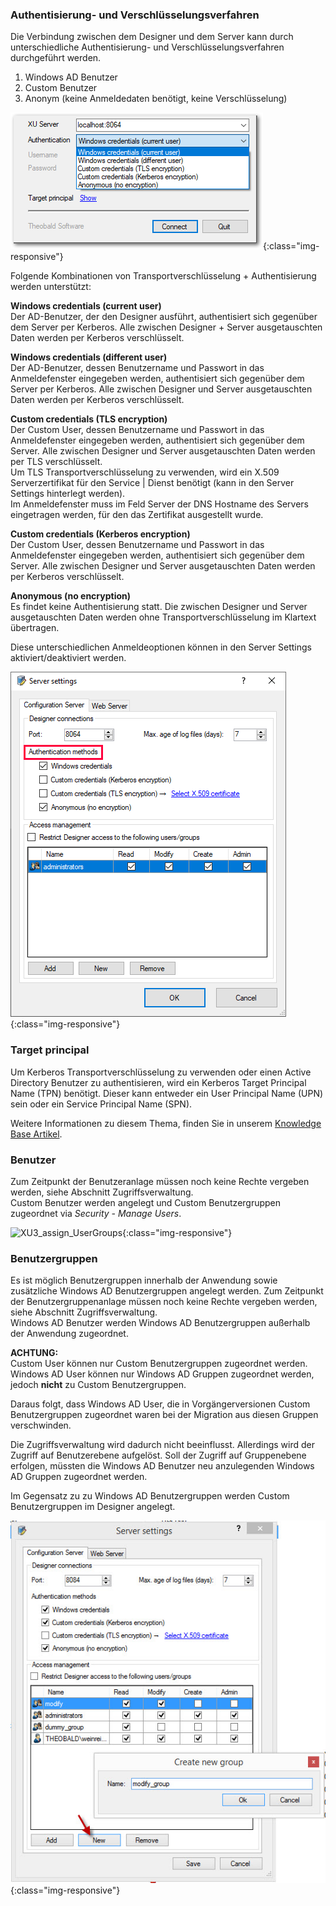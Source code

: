 
### Authentisierung- und Verschlüsselungsverfahren<br>
Die Verbindung zwischen dem Designer und dem Server kann durch unterschiedliche Authentisierung- und Verschlüsselungsverfahren durchgeführt werden. 

1. Windows AD Benutzer 
2. Custom Benutzer 
3. Anonym (keine Anmeldedaten benötigt, keine Verschlüsselung)

![XU3_Designer_Authentication](/img/content/xu/authentication_xu.png){:class="img-responsive"}

Folgende Kombinationen von Transportverschlüsselung + Authentisierung werden unterstützt:

**Windows credentials (current user)**<br>
Der AD-Benutzer, der den Designer ausführt, authentisiert sich gegenüber dem Server per Kerberos. Alle zwischen Designer + Server ausgetauschten Daten werden per Kerberos verschlüsselt.

**Windows credentials (different user)**<br> 
Der AD-Benutzer, dessen Benutzername und Passwort in das Anmeldefenster eingegeben werden, authentisiert sich gegenüber dem Server per Kerberos. Alle zwischen Designer und Server ausgetauschten Daten werden per Kerberos verschlüsselt.

**Custom credentials (TLS encryption)**<br>
Der Custom User, dessen Benutzername und Passwort in das Anmeldefenster eingegeben werden, authentisiert sich gegenüber dem Server. Alle zwischen Designer und Server ausgetauschten Daten werden per TLS verschlüsselt.<br>
Um TLS Transportverschlüsselung zu verwenden, wird ein X.509 Serverzertifikat für den Service | Dienst benötigt (kann in den Server Settings hinterlegt werden).<br>
Im Anmeldefenster muss im Feld Server der DNS Hostname des Servers eingetragen werden, für den das Zertifikat ausgestellt wurde.

**Custom credentials (Kerberos encryption)**<br>
Der Custom User, dessen Benutzername und Passwort in das Anmeldefenster eingegeben werden, authentisiert sich gegenüber dem Server. Alle zwischen Designer und Server ausgetauschten Daten werden per Kerberos verschlüsselt.

**Anonymous (no encryption)**<br>
Es findet keine Authentisierung statt. Die zwischen Designer und Server ausgetauschten Daten werden ohne Transportverschlüsselung im Klartext übertragen.

Diese unterschiedlichen Anmeldeoptionen können in den Server Settings aktiviert/deaktiviert werden.

![XU3_ServerSettings_authenticaion_methods](/img/content/xu/authentisierung_xu.png){:class="img-responsive"}


### Target principal<br>
Um Kerberos Transportverschlüsselung zu verwenden oder einen Active Directory Benutzer zu authentisieren, wird ein Kerberos Target Principal Name (TPN) benötigt. Dieser kann entweder ein User Principal Name (UPN) sein oder ein Service Principal Name (SPN).<br>

Weitere Informationen zu diesem Thema, finden Sie in unserem [Knowledge Base Artikel](https://kb.theobald-software.com/xtract-universal/target-principal-TPN).


### Benutzer<br>
Zum Zeitpunkt der Benutzeranlage müssen noch keine Rechte vergeben werden, siehe Abschnitt Zugriffsverwaltung.<br>
Custom Benutzer werden angelegt und Custom Benutzergruppen zugeordnet via *Security - Manage Users*.

![XU3_assign_UserGroups](/img/content/XU3_assign_UserGroups.png){:class="img-responsive"}


### Benutzergruppen<br>
Es ist möglich Benutzergruppen innerhalb der Anwendung sowie zusätzliche Windows AD Benutzergruppen angelegt werden. 
Zum Zeitpunkt der Benutzergruppenanlage müssen noch keine Rechte vergeben werden, siehe Abschnitt Zugriffsverwaltung.<br>
Windows AD Benutzer werden Windows AD Benutzergruppen außerhalb der Anwendung zugeordnet.

**ACHTUNG:**<br>
Custom User können nur Custom Benutzergruppen zugeordnet werden.<br>
Windows AD User können nur Windows AD Gruppen zugeordnet werden, jedoch **nicht** zu Custom Benutzergruppen. 

Daraus folgt, dass Windows AD User, die in Vorgängerversionen Custom Benutzergruppen zugeordnet waren bei der Migration aus diesen Gruppen verschwinden.

Die Zugriffsverwaltung wird dadurch nicht beeinflusst. Allerdings wird der Zugriff auf Benutzerebene aufgelöst. Soll der Zugriff auf Gruppenebene erfolgen, müssten die Windows AD Benutzer neu anzulegenden Windows AD Gruppen zugeordnet werden.

Im Gegensatz zu zu Windows AD Benutzergruppen werden Custom Benutzergruppen im Designer angelegt.

![XU3_new_UserGroup](/img/content/XU3_new_UserGroup.png){:class="img-responsive"}


